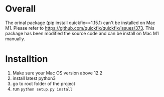 # Overall

The orinal package (pip install quickfix==1.15.1) can't be installed on Mac M1.  Please refer to https://github.com/quickfix/quickfix/issues/373.  This package has been modified the source code and can be install on Mac M1 manually.

# Installtion

1. Make sure your Mac OS version above 12.2
1. install latest python3
2. go to root folder of the project
3. run `python setup.py install`




  